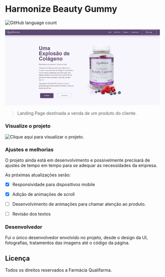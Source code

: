 # Harmonize Beauty Gummy

![GitHub language count](https://img.shields.io/github/languages/count/paulo-fs/beautyGummy-landingPage?style=for-the-badge)

![Imagem de apresentação da landingpage Harmonize Beauty Gummy](https://github.com/paulo-fs/beautyGummy-landingPage/blob/main/capa-readme.jpg)

> Landing Page destinada a venda de um produto do cliente.


### Visualize o projeto

![Clique aqui para visualizar o projeto](https://paulo-fs.github.io/beautyGummy-landingPage/).
<!-- <a href="https://paulo-fs.github.io/beautyGummy-landingPage/" target="_blank">Clique aqui para visualizar o projeto</a> -->


### Ajustes e melhorias

O projeto ainda está em desenvolvimento e possivelmente precisará de ajustes de tempo em tempo para se adequar as necessidades da empresa.

As próximas atualizações serão:
- [x] Responsividade para dispositivos mobile
- [x] Adição de animações de scroll
- [ ] Desenvolvimento de animações para chamar atenção ao produto.
- [ ] Revisão dos textos


### Desenvolvedor

Fui o único desenvolvedor envolvido no projeto, desde o design da UI, fotografias, tratamentos das imagens até o código da página.


## Licença
Todos os direitos reservados a Farmácia Qualifarma.